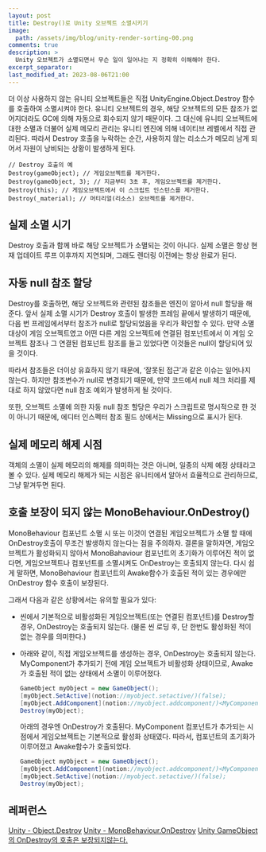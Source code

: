 ```yaml
---
layout: post
title: Destroy()로 Unity 오브젝트 소멸시키기
image: 
  path: /assets/img/blog/unity-render-sorting-00.png
comments: true
description: >
  Unity 오브젝트가 소멸되면서 무슨 일이 일어나는 지 정확히 이해해야 한다. 
excerpt_separator:
last_modified_at: 2023-08-06T21:00
---
```

더 이상 사용하지 않는 유니티 오브젝트들은 직접 UnityEngine.Object.Destroy 함수를 호출하여 소멸시켜야 한다. 유니티 오브젝트의 경우, 해당 오브젝트의 모든 참조가 없어지더라도 GC에 의해 자동으로 회수되지 않기 때문이다. 그 대신에 유니티 오브젝트에 대한 소멸과 더불어 실제 메모리 관리는 유니티 엔진에 의해 네이티브 레벨에서 직접 관리된다. 따라서 Destroy 호출을 누락하는 순간, 사용하지 않는 리소스가 메모리 남게 되어서 자원이 낭비되는 상황이 발생하게 된다. 

```
// Destroy 호출의 예
Destroy(gameObject); // 게임오브젝트를 제거한다.
Destroy(gameObject, 3); // 지금부터 3초 후, 게임오브젝트를 제거한다.
Destroy(this); // 게임오브젝트에서 이 스크립트 인스턴스를 제거한다.
Destroy(_material); // 머티리얼(리소스) 오브젝트를 제거한다.
```

## 실제 소멸 시기
Destroy 호출과 함께 바로 해당 오브젝트가 소멸되는 것이 아니다. 실제 소멸은 항상 현재 업데이트 루프 이후까지 지연되며, 그래도 렌더링 이전에는 항상 완료가 된다.

## 자동 null 참조 할당
Destroy를 호출하면, 해당 오브젝트와 관련된 참조들은 엔진이 알아서 null 할당을 해준다. 앞서 실제 소멸 시기가 Destroy 호출이 발생한 프레임 끝에서 발생하기 때문에, 다음 번 프레임에서부터 참조가 null로 할당되었음을 우리가 확인할 수 있다. 만약 소멸 대상이 게임 오브젝트였고 어떤 다른 게임 오브젝트에 연결된 컴포넌트에서 이 게임 오브젝트 참조나 그 연결된 컴포넌트 참조를 들고 있었다면 이것들은 null이 할당되어 있을 것이다. 

따라서 참조들은 더이상 유효하지 않기 때문에, ‘잘못된 접근’과 같은 이슈는 일어나지 않는다. 하지만 참조변수가 null로 변경되기 때문에, 만약 코드에서 null 체크 처리를 제대로 하지 않았다면 null 참조 예외가 발생하게 될 것이다. 

또한, 오브젝트 소멸에 의한 자동 null 참조 할당은 우리가 스크립트로 명시적으로 한 것이 아니기 때문에, 에디터 인스펙터 참조 필드 상에서는 Missing으로 표시가 된다.

## 실제 메모리 해제 시점
객체의 소멸이 실제 메모리의 해제를 의미하는 것은 아니며, 일종의 삭제 예정 상태라고 볼 수 있다. 실제 메모리 해제가 되는 시점은 유니티에서 알아서 효율적으로 관리하므로, 그냥 맡겨두면 된다.

## 호출 보장이 되지 않는 MonoBehaviour.OnDestroy()
MonoBehaviour 컴포넌트 소멸 시 또는 이것이 연결된 게임오브젝트가 소멸 할 때에 OnDestroy호출이 무조건 발생하지 않는다는 점을 주의하자. 결론을 말하자면, 게임오브젝트가 활성화되지 않아서 MonoBahaviour 컴포넌트의 초기화가 이루어진 적이 없다면, 게임오브젝트나 컴포넌트를 소멸시켜도 OnDestroy는 호출되지 않는다. 다시 쉽게 말하면, MonoBehaviour 컴포넌트의 Awake함수가 호출된 적이 있는 경우에만 OnDestroy 함수 호출이 보장된다.

그래서 다음과 같은 상황에서는 유의할 필요가 있다:

- 씬에서 기본적으로 비활성화된 게임오브젝트(또는 연결된 컴포넌트)를 Destroy할 경우, OnDestroy는 호출되지 않는다. (물론 씬 로딩 후, 단 한번도 활성화된 적이 없는 경우를 의미한다.)
- 아래와 같이, 직접 게임오브젝트를 생성하는 경우, OnDestroy는 호출되지 않는다. MyComponent가 추가되기 전에 게임 오브젝트가 비활성화 상태이므로, Awake가 호출된 적이 없는 상태에서 소멸이 이루어졌다.    
    ```csharp
    GameObject myObject = new GameObject();
    [myObject.SetActive](notion://myobject.setactive/)(false);
    [myObject.AddComponent](notion://myobject.addcomponent/)<MyComponent>();
    Destroy(myObject);
    ```
    아래의 경우엔 OnDestroy가 호출된다. MyComponent 컴포넌트가 추가되는 시점에서 게임오브젝트는 기본적으로 활성화 상태였다. 따라서, 컴포넌트의 초기화가 이루어졌고 Awake함수가 호출되었다.
    
    ```csharp
    GameObject myObject = new GameObject();
    [myObject.AddComponent](notion://myobject.addcomponent/)<MyComponent>();
    [myObject.SetActive](notion://myobject.setactive/)(false);
    Destroy(myObject);
    ```
## 레퍼런스
[Unity - Object.Destroy](https://docs.unity3d.com/ScriptReference/Object.Destroy.html)
[Unity - MonoBehaviour.OnDestroy](https://docs.unity3d.com/ScriptReference/MonoBehaviour.OnDestroy.html) 
[Unity GameObject의 OnDestroy의 호출은 보장되지않는다.](https://mentum.tistory.com/621)
